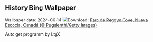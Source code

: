 ## History Bing Wallpaper
Wallpaper date: 2024-06-14
![](https://www.bing.com/th?id=OHR.PeggysCove_ES-ES2898736491_UHD.jpg&w=1000)Download: [Faro de Peggys Cove, Nueva Escocia, Canadá (© Pugalenthi/Getty Images)](https://www.bing.com/th?id=OHR.PeggysCove_ES-ES2898736491_UHD.jpg)

Auto get programm by LtgX
